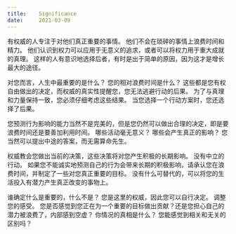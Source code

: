 ```yaml
---
title:    Significance
date:     2021-03-09
---
```


有权威的人专注于对他们真正重要的事情。 他们不会在琐碎的事情上浪费时间和精力。 他们认识到权力可以应用于无意义的追求，或者可以将权力用于重大成就的真理。 这样的人有意识地选择后者，有时是出于简单的原因，因为这才是增长最大的途径。

对您而言，人生中最重要的是什么？ 您的相对浪费时间是什么？ 这些都是您有权自由做出的决定，而权威的真实性提醒您，您无法逃避行动的后果。 为了与真理和力量保持一致，您必须仔细考虑这些结果。 当您选择一个行动方案时，您还选择了后果。

您预测行为影响的能力当然不是完美的，但是您仍然可以做出合理的决定，即是要浪费时间还是要善加利用时间。 哪些活动毫无意义？ 哪些会产生真正的影响？ 您当然可以提出中途的答案，而无需算命先生。

权威教会您做出当前的决策，这些决策将对您产生积极的长期影响。 没有中立的行动。 如果您不能诚实地预测自己的行为会带来长期的积极影响，请承认您在浪费时间，并制定了一些对您真正重要的目标。 没有什么可替代的，可以将您的生活投入有潜力产生真正改变的事物上。

谁确定什么是重要的，什么不是？ 您是这里的权威，因此您可以自行决定。 调整您的感受。 您是否感觉到您正在为一个重要的目标做出贡献？还是您担心自己的潜力被浪费了，内部感到空虚？ 你情况的真相是什么？ 您能感觉到相关和无关的区别吗？

